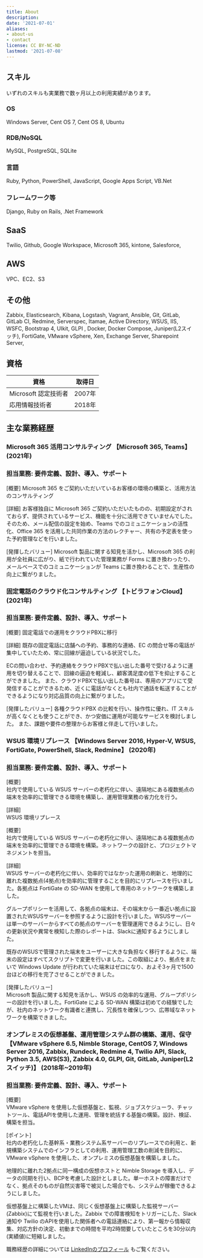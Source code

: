 ```yaml
---
title: About
description: 
date: '2021-07-01'
aliases:
- about-us
- contact
license: CC BY-NC-ND
lastmod: '2021-07-08'
---
```


## スキル
いずれのスキルも実業務で数ヶ月以上の利用実績があります。

### OS 
Windows Server, Cent OS 7, Cent OS 8, Ubuntu

### RDB/NoSQL
MySQL, PostgreSQL, SQLite

### 言語
Ruby, Python, PowerShell, JavaScript, Google Apps Script, VB.Net

### フレームワーク等
Django, Ruby on Rails, .Net Framework

## SaaS
Twilio, Github, Google Workspace, Microsoft 365, kintone, Salesforce, 

## AWS
VPC、EC2、S3

## その他
Zabbix, Elasticsearch, Kibana, Logstash, Vagrant, Ansible, Git, GitLab, GitLab CI, Redmine, Serverspec, Itamae, Active Directory, WSUS, IIS, WSFC, Bootstrap 4, UIkit, GLPI , Docker, Docker Compose, Juniper(L2スイッチ), FortiGate, VMware vSphere, Xen, Exchange Server, Sharepoint Server, 

## 資格
| 資格| 取得日 |
| -------------------- | ------ |
| Microsoft 認定技術者 | 2007年 |
| 応用情報技術者| 2018年 |

## 主な業務経歴

### Microsoft 365 活用コンサルティング 【Microsoft 365, Teams】 (2021年)  
### 担当業務: 要件定義、設計、導入、サポート

[概要]
Microsoft 365 をご契約いただいているお客様の環境の構築と、活用方法のコンサルティング

[詳細]
お客様独自に Microsoft 365 ご契約いただいたものの、初期設定がされておらず、提供されているサービス、機能を十分に活用できていませんでした。そのため、メール配信の設定を始め、Teams でのコミュニケーションの活性化、Office 365 を活用した共同作業の方法のレクチャー、共有の予定表を使った予約管理などを行いました。

[発揮したバリュー]
Microsoft 製品に関する知見を活かし、Microsoft 365 の利用が全社員に広がり、紙で行われていた管理業務が Forms に置き換わったり、メールベースでのコミュニケーションが Teams に置き換わることで、生産性の向上に繋がりました。


### 固定電話のクラウド化コンサルティング 【トビラフォンCloud】 (2021年)
### 担当業務: 要件定義、設計、導入、サポート

[概要]
固定電話での運用をクラウドPBXに移行

[詳細]
既存の固定電話に店舗への予約、事務的な連絡、EC の問合せ等の電話が集中していたため、常に回線が逼迫している状況でした。

ECの問い合わせ、予約連絡をクラウドPBXで払い出した番号で受けるように運用を切り替えることで、回線の逼迫を軽減し、顧客満足度の低下を抑止することができました。
また、クラウドPBXで払い出した番号は、専用のアプリにて受発信することができるため、近くに電話がなくとも社内で通話を転送することができるようになり対応品質の向上に繋がりました。

[発揮したバリュー]
各種クラウドPBX の比較を行い、操作性に優れ、IT スキルが高くなくとも使うことができ、かつ安価に運用が可能なサービスを検討しました。
また、課題や要件の整理からお客様と伴走して行いました。

### WSUS 環境リプレース 【Windows Server 2016, Hyper-V, WSUS, FortiGate, PowerShell, Slack, Redmine】 (2020年)
### 担当業務: 要件定義、設計、導入、サポート

[概要]  
社内で使用している WSUS サーバーの老朽化に伴い、遠隔地にある複数拠点の端末を効率的に管理できる環境を構築し、運用管理業務の省力化を行う。

[詳細]  
WSUS 環境リプレース

[概要]  
社内で使用している WSUS サーバーの老朽化に伴い、遠隔地にある複数拠点の端末を効率的に管理できる環境を構築。ネットワークの設計と、プロジェクトマネジメントを担当。

[詳細]  
WSUS サーバーの老朽化に伴い、効率的ではなかった運用の刷新と、地理的に離れた複数拠点(4拠点)を効率的に管理することを目的にリプレースを行いました。各拠点は FortiGate の SD-WAN を使用して専用のネットワークを構築しました。

グループポリシーを活用して、各拠点の端末は、その端末から一番近い拠点に設置されたWSUSサーバーを参照するように設計を行いました。WSUSサーバーは単一のサーバーからすべての拠点のサーバーを管理運用できるようにし、日々の更新状況や異常を検知した際のレポートは、Slackに通知するようにしました。

既存のWSUSで管理された端末をユーザーに大きな負担なく移行するように、端末の設定はすべてスクリプトで変更を行いました。この取組により、拠点をまたいで Windows Update が行われていた端末はゼロになり、およそ3ヶ月で1500台ほどの移行を完了させることができました。

[発揮したバリュー]  
Microsoft 製品に関する知見を活かし、WSUS の効率的な運用、グループポリシーの設計を行いました。FortiGate による SD-WAN 構築は初めての経験でしたが、社内のネットワーク有識者と連携し、冗長性を確保しつつ、広帯域なネットワークを構築できました。


### オンプレミスの仮想基盤、運用管理システム群の構築、運用、保守 【VMware vSphere 6.5, Nimble Storage, CentOS 7, Windows Server 2016, Zabbix, Rundeck, Redmine 4, Twilio API, Slack, Python 3.5, AWS(S3), Zabbix 4.0, GLPI, Git, GitLab, Juniper(L2スイッチ)】 (2018年~2019年)
### 担当業務: 要件定義、設計、導入、サポート

[概要]  
VMware vSphere を使用した仮想基盤と、監視、ジョブスケジューラ、チャットツール、電話APIを使用した運用、管理を統括する基盤の構築。設計、検証、構築を担当。

[ポイント]  
社内の老朽化した基幹系・業務システム系サーバーのリプレースでの利用と、新規構築システムでのインフラとしての利用、運用管理工数の削減を目的に、VMware vSphere を使用した、オンプレミスの仮想基盤を構築しました。

地理的に離れた2拠点に同一構成の仮想ホストと Nimble Storage を導入し、データの同期を行い、BCPを考慮した設計としました。単一ホストの障害だけでなく、拠点そのものが自然災害等で被災した場合でも、システムが稼働できるようにしました。

仮想基盤上に構築したVMは、同じく仮想基盤上に構築した監視サーバー(Zabbix)にて監視を行いました。Zabbix での障害検知をトリガーにした、Slack 通知や Twilio のAPIを使用した関係者への電話連絡により、第一報から情報収集、対応方針の決定、初動までの時間を平均2時間要していたところを30分以内(実績値)に短縮しました。

職務経歴の詳細については [LinkedInのプロフィール](https://www.linkedin.com/in/takayuki-toyoshima/) もご覧ください。